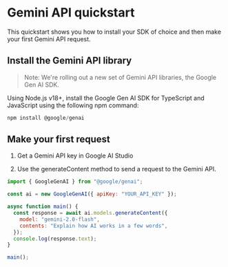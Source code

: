 # Gemini API quickstart

This quickstart shows you how to install your SDK of choice and then make your first Gemini API request.

## Install the Gemini API library

> Note: We're rolling out a new set of Gemini API libraries, the Google Gen AI SDK.

Using Node.js v18+, install the Google Gen AI SDK for TypeScript and JavaScript using the following npm command:

```javascript
npm install @google/genai
```

## Make your first request

1. Get a Gemini API key in Google AI Studio

2. Use the generateContent method to send a request to the Gemini API.

```javascript
import { GoogleGenAI } from "@google/genai";

const ai = new GoogleGenAI({ apiKey: "YOUR_API_KEY" });

async function main() {
  const response = await ai.models.generateContent({
    model: "gemini-2.0-flash",
    contents: "Explain how AI works in a few words",
  });
  console.log(response.text);
}

main();
```
